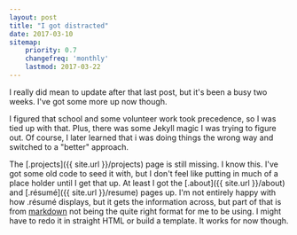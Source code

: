 ```yaml
---
layout: post
title: "I got distracted"
date: 2017-03-10
sitemap:
    priority: 0.7
    changefreq: 'monthly'
    lastmod: 2017-03-22
---
```


I really did mean to update after that last post, but it's been a busy two weeks.  I've got some more up now though.

I figured that school and some volunteer work took precedence, so I was tied up with that.  Plus, there was some
Jekyll magic I was trying to figure out.  Of course, I later learned that i was doing things the wrong way and 
switched to a "better" approach.

The [.projects]({{ site.url }}/projects) page is still missing.  I know this.  I've got some old code 
to seed it with, but I don't feel like putting in much of a place holder until I get that up.  At least I got the 
[.about]({{ site.url }}/about) and [.résumé]({{ site.url }}/resume) pages up.  I'm not entirely happy
with how .résumé displays, but it gets the information across, but part of that is from
[markdown](https://daringfireball.net/projects/markdown/) not being the quite right format for me to be using.  I
might have to redo it in straight HTML or build a template.  It works for now though.
